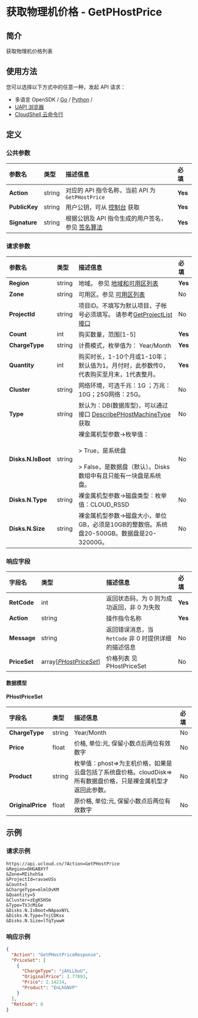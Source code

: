 # 获取物理机价格 - GetPHostPrice

## 简介

获取物理机价格列表






## 使用方法

您可以选择以下方式中的任意一种，发起 API 请求：
- 多语言 OpenSDK / [Go](https://github.com/ucloud/ucloud-sdk-go) / [Python](https://github.com/ucloud/ucloud-sdk-python3) /
- [UAPI 浏览器](https://console.ucloud.cn/uapi/detail?id=GetPHostPrice)
- [CloudShell 云命令行](https://shell.ucloud.cn/)


## 定义

### 公共参数

| 参数名 | 类型 | 描述信息 | 必填 |
|:---|:---|:---|:---|
| **Action**     | string  | 对应的 API 指令名称，当前 API 为 `GetPHostPrice`                        | **Yes** |
| **PublicKey**  | string  | 用户公钥，可从 [控制台](https://console.ucloud.cn/uapi/apikey) 获取                                             | **Yes** |
| **Signature**  | string  | 根据公钥及 API 指令生成的用户签名，参见 [签名算法](api/summary/signature.md)  | **Yes** |

### 请求参数

| 参数名 | 类型 | 描述信息 | 必填 |
|:---|:---|:---|:---|
| **Region** | string | 地域。 参见 [地域和可用区列表](api/summary/regionlist) |**Yes**|
| **Zone** | string | 可用区。参见 [可用区列表](api/summary/regionlist) |No|
| **ProjectId** | string | 项目ID。不填写为默认项目，子帐号必须填写。 请参考[GetProjectList接口](api/summary/get_project_list) |No|
| **Count** | int | 购买数量，范围[1-5] |**Yes**|
| **ChargeType** | string | 计费模式，枚举值为： Year/Month |**Yes**|
| **Quantity** | int | 购买时长，1-10个月或1-10年；默认值为1。月付时，此参数传0，代表购买至月末，1代表整月。 |**Yes**|
| **Cluster** | string | 网络环境，可选千兆：1G ；万兆：10G；25G网络：25G。 |No|
| **Type** | string | 默认为：DB(数据库型)，可以通过接口 [DescribePHostMachineType](api/uphost-api/describe_phost_machine_type.html)获取 |No|
| **Disks.N.IsBoot** | string | 裸金属机型参数->枚举值：<br /><br /> > True，是系统盘 <br /><br /> > False，是数据盘（默认）。Disks数组中有且只能有一块盘是系统盘。 |No|
| **Disks.N.Type** | string | 裸金属机型参数->磁盘类型：枚举值：CLOUD_RSSD |No|
| **Disks.N.Size** | string | 裸金属机型参数->磁盘大小，单位GB，必须是10GB的整数倍。系统盘20-500GB。数据盘是20-32000G。 |No|

### 响应字段

| 字段名 | 类型 | 描述信息 | 必填 |
|:---|:---|:---|:---|
| **RetCode** | int | 返回状态码，为 0 则为成功返回，非 0 为失败 |**Yes**|
| **Action** | string | 操作指令名称 |**Yes**|
| **Message** | string | 返回错误消息，当 `RetCode` 非 0 时提供详细的描述信息 |No|
| **PriceSet** | array[[*PHostPriceSet*](#PHostPriceSet)] | 价格列表 见 PHostPriceSet |No|

#### 数据模型


#### PHostPriceSet

| 字段名 | 类型 | 描述信息 | 必填 |
|:---|:---|:---|:---|
| **ChargeType** | string | Year/Month |No|
| **Price** | float | 价格, 单位:元, 保留小数点后两位有效数字 |No|
| **Product** | string | 枚举值：phost=>为主机价格，如果是云盘包括了系统盘价格。cloudDisk=>所有数据盘价格，只是裸金属机型才返回此参数。 |No|
| **OriginalPrice** | float | 原价格, 单位:元, 保留小数点后两位有效数字 |No|

## 示例

### 请求示例
    
```
https://api.ucloud.cn/?Action=GetPHostPrice
&Region=DHGABXYf
&Zone=MIihxhSa
&ProjectId=ravaeUSs
&Count=1
&ChargeType=mlmlOvKM
&Quantity=5
&Cluster=zEgKSHSm
&Type=TVJcMiGe
&Disks.N.IsBoot=NApaxNYL
&Disks.N.Type=TnjCDKxx
&Disks.N.Size=lTqTywwH
```

### 响应示例
    
```json
{
  "Action": "GetPHostPriceResponse",
  "PriceSet": [
    {
      "ChargeType": "jAhLLbuU",
      "OriginalPrice": 1.77893,
      "Price": 2.14214,
      "Product": "EnLhGNVP"
    }
  ],
  "RetCode": 0
}
```





